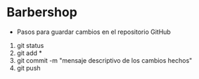 # Barbershop

- Pasos para guardar cambios en el repositorio GitHub
1. git status
2. git add *
3. git commit -m "mensaje descriptivo de los cambios hechos"
4. git push
